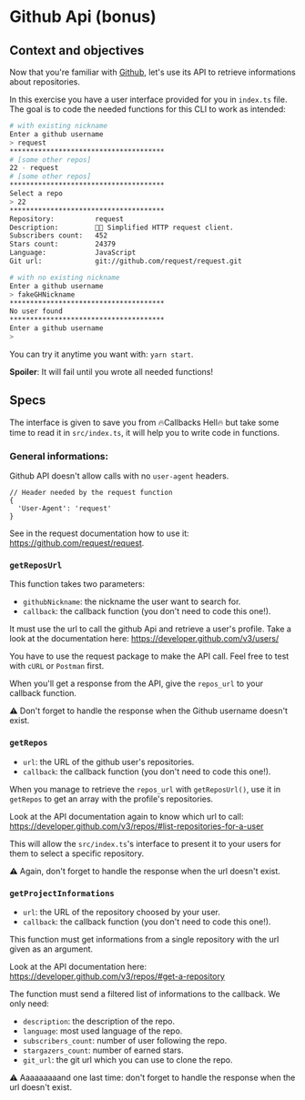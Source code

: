 # Github Api (bonus)

## Context and objectives

Now that you're familiar with [Github](https://github.com/), let's use its API to retrieve informations about repositories.

In this exercise you have a user interface provided for you in `index.ts` file.
The goal is to code the needed functions for this CLI to work as intended:

```bash
# with existing nickname
Enter a github username
> request
**************************************
# [some other repos]
22 - request
# [some other repos]
**************************************
Select a repo
> 22
**************************************
Repository:          request
Description:         🏊🏾 Simplified HTTP request client.
Subscribers count:   452
Stars count:         24379
Language:            JavaScript
Git url:             git://github.com/request/request.git
```

```bash
# with no existing nickname
Enter a github username
> fakeGHNickname
**************************************
No user found
**************************************
Enter a github username
>
```

You can try it anytime you want with: `yarn start`.

**Spoiler**: It will fail until you wrote all needed functions!

## Specs

The interface is given to save you from 🔥Callbacks Hell🔥 but take some time to read it in `src/index.ts`, it will help you to write code in functions.

### General informations:

Github API doesn't allow calls with no `user-agent` headers.

```
// Header needed by the request function
{
  'User-Agent': 'request'
}
```
See in the request documentation how to use it: https://github.com/request/request.

### `getReposUrl`

This function takes two parameters:
- `githubNickname`: the nickname the user want to search for.
- `callback`: the callback function (you don't need to code this one!).

It must use the url to call the github Api and retrieve a user's profile. Take a look at the documentation here: https://developer.github.com/v3/users/

You have to use the request package to make the API call.
Feel free to test with `cURL` or `Postman` first.

When you'll get a response from the API, give the `repos_url` to your callback function.

⚠️ Don't forget to handle the response when the Github username doesn't exist.

### `getRepos`

- `url`: the URL of the github user's repositories.
- `callback`: the callback function (you don't need to code this one!).

When you manage to retrieve the `repos_url` with `getReposUrl()`, use it in `getRepos` to get an array with the profile's repositories.

Look at the API documentation again to know which url to call: https://developer.github.com/v3/repos/#list-repositories-for-a-user

This will allow the `src/index.ts`'s interface to present it to your users for them to select a specific repository.

⚠️ Again, don't forget to handle the response when the url doesn't exist.

### `getProjectInformations`
- `url`: the URL of the repository choosed by your user.
- `callback`: the callback function (you don't need to code this one!).

This function must get informations from a single repository with the url given as an argument.

Look at the API documentation here: https://developer.github.com/v3/repos/#get-a-repository

The function must send a filtered list of informations to the callback. We only need:
- `description`: the description of the repo.
- `language`: most used language of the repo.
- `subscribers_count`: number of user following the repo.
- `stargazers_count`: number of earned stars.
- `git_url`: the git url which you can use to clone the repo.

⚠️ Aaaaaaaaand one last time: don't forget to handle the response when the url doesn't exist.
